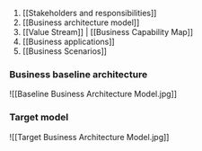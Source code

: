 1. [[Stakeholders and responsibilities]]
2. [[Business architecture model]]
3. [[Value Stream]] | [[Business Capability Map]]
4. [[Business applications]]
5. [[Business Scenarios]]

### Business baseline architecture

![[Baseline Business Architecture Model.jpg]]

### Target model

![[Target Business Architecture Model.jpg]]